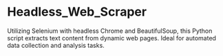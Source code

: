 # Headless_Web_Scraper
Utilizing Selenium with headless Chrome and BeautifulSoup, this Python script extracts text content from dynamic web pages. Ideal for automated data collection and analysis tasks.
